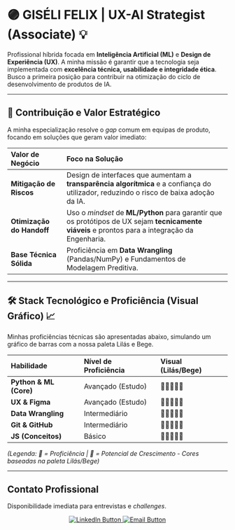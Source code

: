# 🟣 GISÉLI FELIX | UX-AI Strategist (Associate) 💡

Profissional híbrida focada em **Inteligência Artificial (ML)** e **Design de Experiência (UX)**. A minha missão é garantir que a tecnologia seja implementada com **excelência técnica, usabilidade e integridade ética**. Busco a primeira posição para contribuir na otimização do ciclo de desenvolvimento de produtos de IA.

---

## 🎯 Contribuição e Valor Estratégico

A minha especialização resolve o *gap* comum em equipas de produto, focando em soluções que geram valor imediato:

| Valor de Negócio | Foco na Solução |
| :--- | :--- |
| **Mitigação de Riscos** | Design de interfaces que aumentam a **transparência algorítmica** e a confiança do utilizador, reduzindo o risco de baixa adoção da IA. |
| **Otimização do Handoff** | Uso o *mindset* de **ML/Python** para garantir que os protótipos de UX sejam **tecnicamente viáveis** e prontos para a integração da Engenharia. |
| **Base Técnica Sólida** | Proficiência em **Data Wrangling** (Pandas/NumPy) e Fundamentos de Modelagem Preditiva. |

---

## 🛠️ Stack Tecnológico e Proficiência (Visual Gráfico) 📈

Minhas proficiências técnicas são apresentadas abaixo, simulando um gráfico de barras com a nossa paleta Lilás e Bege.

| Habilidade | Nível de Proficiência | Visual (Lilás/Bege) |
| :--- | :--- | :--- |
| **Python & ML (Core)** | Avançado (Estudo) | 💜💜💜💜🤍 |
| **UX & Figma** | Avançado (Estudo) | 💜💜💜💜🤍 |
| **Data Wrangling** | Intermediário | 💜💜💜🤍🤍 |
| **Git & GitHub** | Intermediário | 💜💜💜🤍🤍 |
| **JS (Conceitos)** | Básico | 💜💜🤍🤍🤍 |

*(Legenda: 💜 = Proficiência | 🤍 = Potencial de Crescimento - Cores baseadas na paleta Lilás/Bege)*

---

##  Contato Profissional 

Disponibilidade imediata para entrevistas e *challenges*.

<p align="center">
  <a href="[(https://www.linkedin.com/in/giseli-felix-1a6aa525a/)]">
    <img src="https://img.shields.io/badge/LinkedIn-4A235A?style=for-the-badge&logo=linkedin&logoColor=EBEBD3" alt="LinkedIn Button"/>
  </a>
  <a href="mailto:giseli2025@gmail.com">
    <img src="https://img.shields.io/badge/Email-8E44AD?style=for-the-badge&logo=gmail&logoColor=EBEBD3" alt="Email Button"/>
  </a>
</p>
